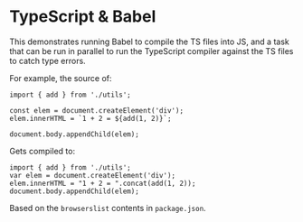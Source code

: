 # TypeScript & Babel

This demonstrates running Babel to compile the TS files into JS, and a task that
can be run in parallel to run the TypeScript compiler against the TS files to
catch type errors.

For example, the source of:

```
import { add } from './utils';

const elem = document.createElement('div');
elem.innerHTML = `1 + 2 = ${add(1, 2)}`;

document.body.appendChild(elem);
```

Gets compiled to:

```
import { add } from './utils';
var elem = document.createElement('div');
elem.innerHTML = "1 + 2 = ".concat(add(1, 2));
document.body.appendChild(elem);
```

Based on the `browserslist` contents in `package.json`.
